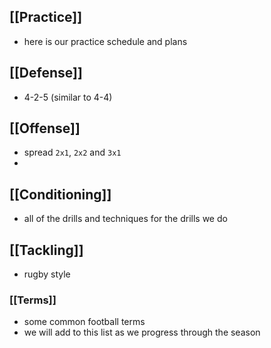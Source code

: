 ## [[Practice]]
- here is our practice schedule and plans

## [[Defense]]
- 4-2-5 (similar to 4-4)

## [[Offense]]
- spread `2x1`, `2x2` and `3x1`
- 
## [[Conditioning]]
- all of the drills and techniques for the drills we do

## [[Tackling]]
- rugby style 

### [[Terms]]
- some common football terms
- we will add to this list as we progress through the season